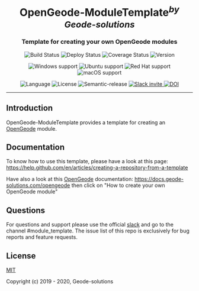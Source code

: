<h1 align="center">OpenGeode-ModuleTemplate<sup><i>by Geode-solutions</i></sup></h1>
<h3 align="center">Template for creating your own OpenGeode modules</h3>


<p align="center">
  <img src="https://github.com/Geode-solutions/OpenGeode-ModuleTemplate/workflows/CI/badge.svg" alt="Build Status">
  <img src="https://github.com/Geode-solutions/OpenGeode-ModuleTemplate/workflows/CD/badge.svg" alt="Deploy Status">
  <img src="https://codecov.io/gh/Geode-solutions/OpenGeode-ModuleTemplate/branch/master/graph/badge.svg" alt="Coverage Status">
  <img src="https://img.shields.io/github/release/Geode-solutions/OpenGeode-ModuleTemplate.svg" alt="Version">
</p>

<p align="center">
  <img src="https://img.shields.io/static/v1?label=Windows&logo=windows&logoColor=white&message=support&color=success" alt="Windows support">
  <img src="https://img.shields.io/static/v1?label=Ubuntu&logo=Ubuntu&logoColor=white&message=support&color=success" alt="Ubuntu support">
  <img src="https://img.shields.io/static/v1?label=Red%20Hat&logo=Red-Hat&logoColor=white&message=support&color=success" alt="Red Hat support">
  <img src="https://img.shields.io/static/v1?label=macOS&logo=apple&logoColor=white&message=support&color=success" alt="macOS support">
</p>

<p align="center">
  <img src="https://img.shields.io/badge/C%2B%2B-11-blue.svg" alt="Language">
  <img src="https://img.shields.io/badge/license-MIT-blue.svg" alt="License">
  <img src="https://img.shields.io/badge/%20%20%F0%9F%93%A6%F0%9F%9A%80-semantic--release-e10079.svg" alt="Semantic-release">
  <a href="https://slackin-opengeode.herokuapp.com">
    <img src="https://slackin-opengeode.herokuapp.com/badge.svg" alt="Slack invite">
  </a>
  <a href="https://doi.org/10.5281/zenodo.3610370">
    <img src="https://zenodo.org/badge/DOI/10.5281/zenodo.3610370.svg" alt="DOI">
  </a>

---

## Introduction

OpenGeode-ModuleTemplate provides a template for creating an [OpenGeode] module.

[OpenGeode]: https://github.com/Geode-solutions/OpenGeode

## Documentation

To know how to use this template, please have a look at this page: https://help.github.com/en/articles/creating-a-repository-from-a-template

Have also a look at this [OpenGeode] documentation: https://docs.geode-solutions.com/opengeode then click on "How to create your own OpenGeode module"

## Questions
For questions and support please use the official [slack](https://slackin-opengeode.herokuapp.com) and go to the channel #module_template. The issue list of this repo is exclusively for bug reports and feature requests. 


## License

[MIT](https://opensource.org/licenses/MIT)

Copyright (c) 2019 - 2020, Geode-solutions
